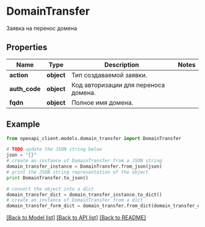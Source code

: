 # DomainTransfer

Заявка на перенос домена

## Properties
Name | Type | Description | Notes
------------ | ------------- | ------------- | -------------
**action** | **object** | Тип создаваемой заявки. | 
**auth_code** | **object** | Код авторизации для переноса домена. | 
**fqdn** | **object** | Полное имя домена. | 

## Example

```python
from openapi_client.models.domain_transfer import DomainTransfer

# TODO update the JSON string below
json = "{}"
# create an instance of DomainTransfer from a JSON string
domain_transfer_instance = DomainTransfer.from_json(json)
# print the JSON string representation of the object
print DomainTransfer.to_json()

# convert the object into a dict
domain_transfer_dict = domain_transfer_instance.to_dict()
# create an instance of DomainTransfer from a dict
domain_transfer_form_dict = domain_transfer.from_dict(domain_transfer_dict)
```
[[Back to Model list]](../README.md#documentation-for-models) [[Back to API list]](../README.md#documentation-for-api-endpoints) [[Back to README]](../README.md)


